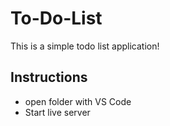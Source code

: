 # To-Do-List

This is a simple todo list application!

## Instructions

- open folder with VS Code
- Start live server
